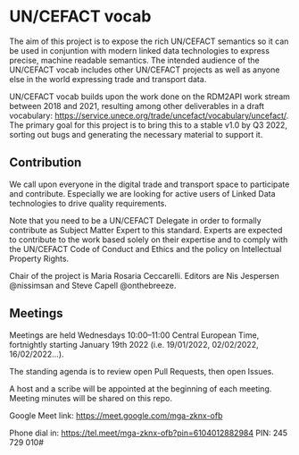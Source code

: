# UN/CEFACT vocab
The aim of this project is to expose the rich UN/CEFACT semantics so it can be used in conjuntion with modern linked data technologies to express precise, machine readable semantics. The intended audience of the UN/CEFACT vocab includes other UN/CEFACT projects as well as anyone else in the world expressing trade and transport data. 

UN/CEFACT vocab builds upon the work done on the RDM2API work stream between 2018 and 2021, resulting among other deliverables in a draft vocabulary: https://service.unece.org/trade/uncefact/vocabulary/uncefact/. The primary goal for this project is to bring this to a stable v1.0 by Q3 2022, sorting out bugs and generating the necessary material to support it. 

## Contribution
We call upon everyone in the digital trade and transport space to participate and contribute. Especially we are looking for active users of Linked Data technologies to drive quality requirements. 

Note that you need to be a UN/CEFACT Delegate in order to formally contribute as Subject Matter Expert to this standard. Experts are expected to contribute to the work based solely on their expertise and to comply with the UN/CEFACT Code of Conduct and Ethics and the policy on Intellectual Property Rights.

Chair of the project is Maria Rosaria Ceccarelli. Editors are Nis Jespersen @nissimsan and Steve Capell @onthebreeze. 

## Meetings
Meetings are held Wednesdays 10:00–11:00 Central European Time, fortnightly starting January 19th 2022 (i.e. 19/01/2022, 02/02/2022, 16/02/2022...).

The standing agenda is to review open Pull Requests, then open Issues. 

A host and a scribe will be appointed at the beginning of each meeting. Meeting minutes will be shared on this repo. 

Google Meet link: https://meet.google.com/mga-zknx-ofb

Phone dial in: https://tel.meet/mga-zknx-ofb?pin=6104012882984
PIN: ‪245 729 010‬#


